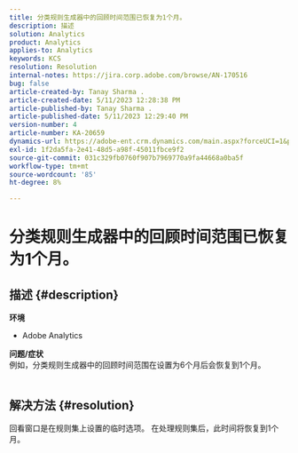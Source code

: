 ```yaml
---
title: 分类规则生成器中的回顾时间范围已恢复为1个月。
description: 描述
solution: Analytics
product: Analytics
applies-to: Analytics
keywords: KCS
resolution: Resolution
internal-notes: https://jira.corp.adobe.com/browse/AN-170516
bug: false
article-created-by: Tanay Sharma .
article-created-date: 5/11/2023 12:28:38 PM
article-published-by: Tanay Sharma .
article-published-date: 5/11/2023 12:29:40 PM
version-number: 4
article-number: KA-20659
dynamics-url: https://adobe-ent.crm.dynamics.com/main.aspx?forceUCI=1&pagetype=entityrecord&etn=knowledgearticle&id=37b76156-f7ef-ed11-8849-6045bd006079
exl-id: 1f2da5fa-2e41-48d5-a98f-45011fbce9f2
source-git-commit: 031c329fb0760f907b7969770a9fa44668a0ba5f
workflow-type: tm+mt
source-wordcount: '85'
ht-degree: 8%

---
```


# 分类规则生成器中的回顾时间范围已恢复为1个月。

## 描述 {#description}

<b>环境</b>
- Adobe Analytics

<b>问题/症状</b><br>例如，分类规则生成器中的回顾时间范围在设置为6个月后会恢复到1个月。
<br> 

## 解决方法 {#resolution}


回看窗口是在规则集上设置的临时选项。 在处理规则集后，此时间将恢复到1个月。
